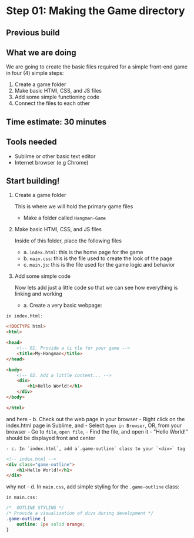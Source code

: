 # Step 01: Making the Game directory

## Previous build

## What we are doing
We are going to create the basic files required for a simple front-end game in four (4) simple steps:

1. Create a game folder
2. Make basic HTMl, CSS, and JS files
3. Add some simple functioning code
4. Connect the files to each other

## Time estimate:  30 minutes

## Tools needed
- Sublime or other basic text editor
- Internet browser (e.g Chrome)

## Start building!

1. Create a game folder

	This is where we will hold the primary game files
	- Make a folder called `Hangman-Game`

2. Make basic HTMl, CSS, and JS files
	
	Inside of this folder, place the following files
	- a. `index.html`: this is the home page for the game
	- b.  `main.css`: this is the file used to create the look of the page
	- c. `main.js`: this is the file used for the game logic and behavior

3. Add some simple code

	Now lets add just a little code so that we can see how everything is linking and working

	- a. Create a very basic webpage:

`in index.html:`

```html
<!DOCTYPE html>
<html>

<head>
	<!-- 01. Provide a ti tle for your game -->
	<title>My-Hangman</title>
</head>

<body>
	<!-- 02. Add a little content... -->
	<div>
		<h1>Hello World!</h1>
	</div>
</body>

</html>
```
and here
	- b. Check out the web page in your browser
		- Right click on the index.html page in Sublime, and 
		- Select `Open in Browser`, OR, from your browser
		- Go to `file`, `open file`, 
		- Find the file, and open it
		- "Hello World!" should be displayed front and center

	- c. In `index.html`, add a`.game-outline` class to your `<div>` tag


```html
<!-- index.html -->
<div class="game-outline">
	<h1>Hello World!</h1>
</div>
```
why not
	- d. In `main.css`, add simple styling for the `.game-outline` class:

`in main.css:`

```css
/*  OUTLINE STYLING */
/* Provide a visualization of divs during development */
.game-outline {
	outline: 1px solid orange;
}
```
